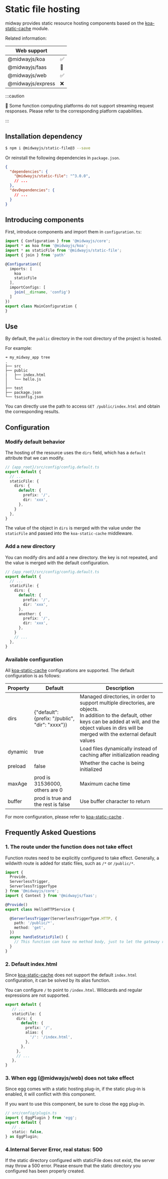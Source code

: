 # Static file hosting

midway provides static resource hosting components based on the [koa-static-cache](https://github.com/koajs/static-cache) module.

Related information:

| Web support |      |
| ----------------- | ---- |
| @midwayjs/koa | ✅ |
| @midwayjs/faas | 💬 |
| @midwayjs/web | ✅ |
| @midwayjs/express | ❌ |

:::caution

💬 Some function computing platforms do not support streaming request responses. Please refer to the corresponding platform capabilities.

:::

## Installation dependency

```bash
$ npm i @midwayjs/static-file@3 --save
```

Or reinstall the following dependencies in `package.json`.

```json
{
  "dependencies": {
    "@midwayjs/static-file": "^3.0.0",
    // ...
  },
  "devDependencies": {
    // ...
  }
}
```



## Introducing components


First, introduce components and import them in `configuration.ts`:

```typescript
import { Configuration } from '@midwayjs/core';
import * as koa from '@midwayjs/koa';
import * as staticFile from '@midwayjs/static-file';
import { join } from 'path'

@Configuration({
  imports: [
    koa
    staticFile
  ],
  importConfigs: [
    join(__dirname, 'config')
  ]
})
export class MainConfiguration {
}
```



## Use

By default, the `public` directory in the root directory of the project is hosted.

For example:

```
➜ my_midway_app tree
.
├── src
├── public
|   ├── index.html
│   └── hello.js
│
├── test
├── package.json
└── tsconfig.json
```

You can directly use the path to access `GET /public/index.html` and obtain the corresponding results.



## Configuration

### Modify default behavior

The hosting of the resource uses the `dirs` field, which has a `default` attribute that we can modify.

```typescript
// {app_root}/src/config/config.default.ts
export default {
  // ...
  staticFile: {
    dirs: {
      default: {
        prefix: '/',
        dir: 'xxx',
      },
    }
  },
}
```

The value of the object in `dirs` is merged with the value under the `staticFile` and passed into the `koa-static-cache` middleware.

### Add a new directory

You can modify dirs and add a new directory. the key is not repeated, and the value is merged with the default configuration.

```typescript
// {app_root}/src/config/config.default.ts
export default {
  // ...
  staticFile: {
    dirs: {
      default: {
        prefix: '/',
        dir: 'xxx',
      },
      another: {
        prefix: '/',
        dir: 'xxx',
      },
    }
    // ...
  },
}
```



### Available configuration

All [koa-static-cache](https://github.com/koajs/static-cache) configurations are supported. The default configuration is as follows:

| Property | Default | Description |
| ------- |---------------------------------------------------| ------------------------------------------------------------ |
| dirs | \{"default": \{prefix: "/public", "dir": "xxxx"}} | Managed directories, in order to support multiple directories, are objects. <br />In addition to the default, other keys can be added at will, and the object values in dirs will be merged with the external default values |
| dynamic | true | Load files dynamically instead of caching after initialization reading |
| preload | false | Whether the cache is being initialized |
| maxAge | prod is 31536000, others are 0 | Maximum cache time |
| buffer | prod is true and the rest is false | Use buffer character to return |

For more configuration, please refer to [koa-static-cache](https://github.com/koajs/static-cache) .



## Frequently Asked Questions

### 1. The route under the function does not take effect

Function routes need to be explicitly configured to take effect. Generally, a wildwith route is added for static files, such as `/*` or `/public/*`.

```typescript
import {
  Provide,
  ServerlessTrigger,
  ServerlessTriggerType
} from '@midwayjs/core';
import { Context } from '@midwayjs/faas';

@Provide()
export class HelloHTTPService {

  @ServerlessTrigger(ServerlessTriggerType.HTTP, {
    path: '/public/*',
    method: 'get',
  })
  async handleStaticFile() {
    // This function can have no method body, just to let the gateway register an additional route
  }
}

```



### 2. Default index.html

Since [koa-static-cache](https://github.com/koajs/static-cache) does not support the default `index.html` configuration, it can be solved by its alias function.

You can configure `/` to point to `/index.html`. Wildcards and regular expressions are not supported.

```typescript
export default {
   // ...
   staticFile: {
     dirs: {
       default: {
         prefix: '/',
         alias: {
           '/': '/index.html',
         },
       },
     },
     // ...
   },
}
```



### 3. When egg (@midwayjs/web) does not take effect

Since egg comes with a static hosting plug-in, if the static plug-in is enabled, it will conflict with this component.

If you want to use this component, be sure to close the egg plug-in.

```typescript
// src/config/plugin.ts
import { EggPlugin } from 'egg';
export default {
   // ...
   static: false,
} as EggPlugin;
```

### 4.Internal Server Error, real status: 500

If the static directory configured with staticFile does not exist, the server may throw a 500 error. Please ensure that the static directory you configured has been properly created.
